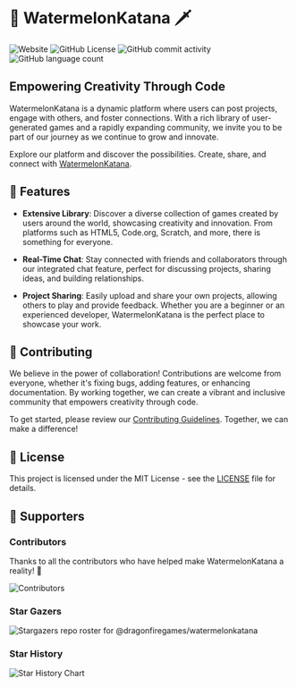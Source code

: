 # 🍉 WatermelonKatana 🗡️

![Website](https://img.shields.io/website?url=https%3A%2F%2Fwatermelonkatana.com)
![GitHub License](https://img.shields.io/github/license/dragonfiregames/watermelonkatana)
![GitHub commit activity](https://img.shields.io/github/commit-activity/y/dragonfiregames/watermelonkatana)
![GitHub language count](https://img.shields.io/github/languages/count/dragonfiregames/watermelonkatana)

## Empowering Creativity Through Code

WatermelonKatana is a dynamic platform where users can post projects, engage with others, and foster connections. With a rich library of user-generated games and a rapidly expanding community, we invite you to be part of our journey as we continue to grow and innovate.

Explore our platform and discover the possibilities. Create, share, and connect with [WatermelonKatana](https://watermelonkatana.com/).

## 🚀 Features

- **Extensive Library**: Discover a diverse collection of games created by users around the world, showcasing creativity and innovation. From platforms such as HTML5, Code.org, Scratch, and more, there is something for everyone.

- **Real-Time Chat**: Stay connected with friends and collaborators through our integrated chat feature, perfect for discussing projects, sharing ideas, and building relationships.

- **Project Sharing**: Easily upload and share your own projects, allowing others to play and provide feedback. Whether you are a beginner or an experienced developer, WatermelonKatana is the perfect place to showcase your work.

## 🤝 Contributing

We believe in the power of collaboration! Contributions are welcome from everyone, whether it's fixing bugs, adding features, or enhancing documentation. By working together, we can create a vibrant and inclusive community that empowers creativity through code.

To get started, please review our [Contributing Guidelines](CONTRIBUTING.md). Together, we can make a difference!

## 📜 License

This project is licensed under the MIT License - see the [LICENSE](LICENSE) file for details.

## 🌟 Supporters

### Contributors

Thanks to all the contributors who have helped make WatermelonKatana a reality! 🎉

![Contributors](https://contrib.rocks/image?repo=dragonfiregames/watermelonkatana)

### Star Gazers

![Stargazers repo roster for @dragonfiregames/watermelonkatana](https://reporoster.com/stars/dark/dragonfiregames/watermelonkatana)

### Star History

![Star History Chart](https://api.star-history.com/svg?repos=dragonfiregames/watermelonkatana&type=Date&theme=dark)
